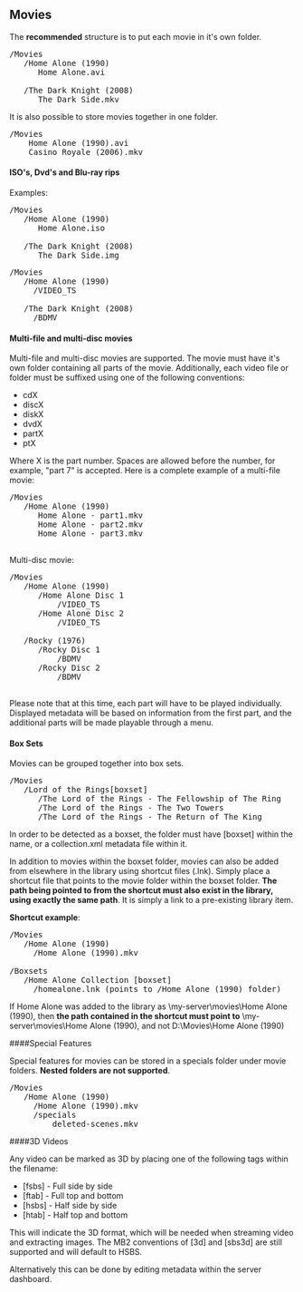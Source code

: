 ## Movies

The **recommended** structure is to put each movie in it's own folder. 

<pre>/Movies
   /Home Alone (1990)
      Home Alone.avi

   /The Dark Knight (2008)
      The Dark Side.mkv</pre>

It is also possible to store movies together in one folder. 

<pre>/Movies
    Home Alone (1990).avi
    Casino Royale (2006).mkv
</pre>

#### ISO's, Dvd's and Blu-ray rips

Examples:

<pre>/Movies
   /Home Alone (1990)
      Home Alone.iso

   /The Dark Knight (2008)
      The Dark Side.img
</pre>


<pre>/Movies
   /Home Alone (1990)
     /VIDEO_TS

   /The Dark Knight (2008)
     /BDMV
</pre>

#### Multi-file and multi-disc movies

Multi-file and multi-disc movies are supported. The movie must have it's own folder containing all parts of the movie. Additionally, each video file or folder must be suffixed using one of the following conventions:

* cdX
* discX
* diskX
* dvdX
* partX
* ptX

Where X is the part number. Spaces are allowed before the number, for example, "part 7" is accepted. Here is a complete example of a multi-file movie:

<pre>
/Movies
   /Home Alone (1990)
      Home Alone - part1.mkv
      Home Alone - part2.mkv
      Home Alone - part3.mkv

</pre>

Multi-disc movie:
<pre>
/Movies
   /Home Alone (1990)
      /Home Alone Disc 1
          /VIDEO_TS
      /Home Alone Disc 2
          /VIDEO_TS

   /Rocky (1976)
      /Rocky Disc 1
          /BDMV
      /Rocky Disc 2
          /BDMV

</pre>

Please note that at this time, each part will have to be played individually. Displayed metadata will be based on information from the first part, and the additional parts will be made playable through a menu.


#### Box Sets

Movies can be grouped together into box sets.

<pre>/Movies
   /Lord of the Rings[boxset]
      /The Lord of the Rings - The Fellowship of The Ring
      /The Lord of the Rings - The Two Towers
      /The Lord of the Rings - The Return of The King
</pre>

In order to be detected as a boxset, the folder must have [boxset] within the name, or a collection.xml metadata file within it.

In addition to movies within the boxset folder, movies can also be added from elsewhere in the library using shortcut files (.lnk). Simply place a shortcut file that points to the movie folder within the boxset folder. **The path being pointed to from the shortcut must also exist in the library, using exactly the same path**. It is simply a link to a pre-existing library item.

**Shortcut example**:

<pre>
/Movies
   /Home Alone (1990)
     /Home Alone (1990).mkv

/Boxsets
   /Home Alone Collection [boxset]
     /homealone.lnk (points to /Home Alone (1990) folder)
</pre>

If Home Alone was added to the library as \\my-server\movies\Home Alone (1990), then **the path contained in the shortcut must point to** \\my-server\movies\Home Alone (1990), and not D:\Movies\Home Alone (1990)

####Special Features

Special features for movies can be stored in a specials folder under movie folders. **Nested folders are not supported**.

<pre>/Movies
   /Home Alone (1990)
     /Home Alone (1990).mkv
     /specials
         deleted-scenes.mkv
</pre>

####3D Videos

Any video can be marked as 3D by placing one of the following tags within the filename:

* [fsbs] - Full side by side
* [ftab] - Full top and bottom
* [hsbs] - Half side by side
* [htab] - Half top and bottom

This will indicate the 3D format, which will be needed when streaming video and extracting images. The MB2 conventions of [3d] and [sbs3d] are still supported and will default to HSBS.

Alternatively this can be done by editing metadata within the server dashboard.
